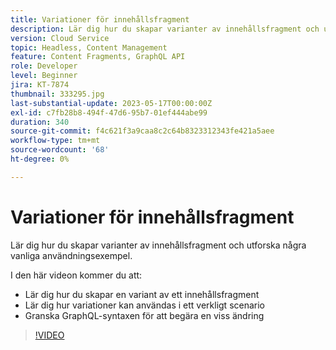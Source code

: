 ```yaml
---
title: Variationer för innehållsfragment
description: Lär dig hur du skapar varianter av innehållsfragment och utforska några vanliga användningsexempel.
version: Cloud Service
topic: Headless, Content Management
feature: Content Fragments, GraphQL API
role: Developer
level: Beginner
jira: KT-7874
thumbnail: 333295.jpg
last-substantial-update: 2023-05-17T00:00:00Z
exl-id: c7fb28b8-494f-47d6-95b7-01ef444abe99
duration: 340
source-git-commit: f4c621f3a9caa8c2c64b8323312343fe421a5aee
workflow-type: tm+mt
source-wordcount: '68'
ht-degree: 0%

---
```


# Variationer för innehållsfragment

Lär dig hur du skapar varianter av innehållsfragment och utforska några vanliga användningsexempel.

I den här videon kommer du att:

+ Lär dig hur du skapar en variant av ett innehållsfragment
+ Lär dig hur variationer kan användas i ett verkligt scenario
+ Granska GraphQL-syntaxen för att begära en viss ändring

>[!VIDEO](https://video.tv.adobe.com/v/333295?quality=12&learn=on)

